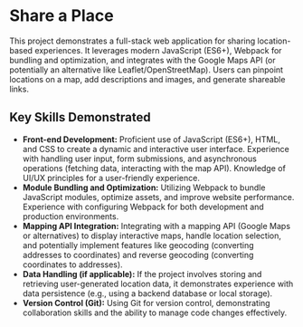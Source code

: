 # Share a Place

This project demonstrates a full-stack web application for sharing location-based experiences. It leverages modern JavaScript (ES6+), Webpack for bundling and optimization, and integrates with the Google Maps API (or potentially an alternative like Leaflet/OpenStreetMap). Users can pinpoint locations on a map, add descriptions and images, and generate shareable links.

## Key Skills Demonstrated

*   **Front-end Development:** Proficient use of JavaScript (ES6+), HTML, and CSS to create a dynamic and interactive user interface. Experience with handling user input, form submissions, and asynchronous operations (fetching data, interacting with the map API). Knowledge of UI/UX principles for a user-friendly experience.
*   **Module Bundling and Optimization:** Utilizing Webpack to bundle JavaScript modules, optimize assets, and improve website performance. Experience with configuring Webpack for both development and production environments.
*   **Mapping API Integration:** Integrating with a mapping API (Google Maps or alternatives) to display interactive maps, handle location selection, and potentially implement features like geocoding (converting addresses to coordinates) and reverse geocoding (converting coordinates to addresses).
*   **Data Handling (if applicable):** If the project involves storing and retrieving user-generated location data, it demonstrates experience with data persistence (e.g., using a backend database or local storage).
*   **Version Control (Git):** Using Git for version control, demonstrating collaboration skills and the ability to manage code changes effectively.
